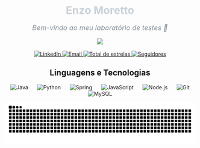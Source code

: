 <h1 align="center" style="color:#c9d1d9;">Enzo Moretto</h1>

<p align="center" style="color:#8b949e; font-style: italic; font-size: 18px;">
  Bem-vindo ao meu laboratório de testes 🧪
</p>

<p align="center">
  <!-- Typing SVG estilo terminal, digitando e apagando, cor visível em todos os temas -->
  <a href="https://github.com/DenverCoder1/readme-typing-svg">
    <img src="https://readme-typing-svg.demolab.com/?lines=Desenvolvedor%20Backend&font=Fira%20Code&center=true&width=440&height=45&color=c9d1d9&vCenter=true&pause=1000&size=22&back=true" />
  </a>
</p>

<p align="center">
    <a href="https://www.linkedin.com/in/enzomorettoo/">
        <img 
            alt="LinkedIn" 
            title="Conecte-se comigo no LinkedIn" 
            src="https://custom-icon-badges.demolab.com/badge/LinkedIn-Connect-blue?logo=linkedin&logoColor=white&style=for-the-badge" 
        />
    </a>
    <a href="mailto:enzomoretto2006@gmail.com">
        <img 
            alt="Email" 
            title="Envie um email" 
            src="https://custom-icon-badges.demolab.com/badge/Email-enzomoretto2006@gmail.com-blue?logo=gmail&logoColor=white&style=for-the-badge&labelColor=0D47A1"
        />
    </a>
    <a href="https://github.com/Moreettoo?tab=repositories&sort=stargazers">
        <img 
            alt="Total de estrelas" 
            title="Total de estrelas GitHub" 
            src="https://custom-icon-badges.demolab.com/github/stars/Moreettoo?color=55960c&style=for-the-badge&labelColor=488207&logo=star&label=estrelas"
        />
    </a>
    <a href="https://github.com/Moreettoo?tab=followers">
        <img 
            alt="Seguidores" 
            title="Me siga no GitHub" 
            src="https://custom-icon-badges.demolab.com/github/followers/Moreettoo?color=236ad3&labelColor=1155ba&style=for-the-badge&logo=github&label=Seguidores&logoColor=white"
        />
    </a>
</p>

<h2 align="center">Linguagens e Tecnologias</h2>

<p align="center">
  <img alt="Java" title="Java" width="40px" style="margin:0 10px;" src="https://cdn.jsdelivr.net/gh/devicons/devicon@latest/icons/java/java-original.svg"/>
  <img alt="Python" title="Python" width="40px" style="margin:0 10px;" src="https://cdn.jsdelivr.net/gh/devicons/devicon@latest/icons/python/python-original.svg"/>
  <img alt="Spring" title="Spring" width="40px" style="margin:0 10px;" src="https://cdn.jsdelivr.net/gh/devicons/devicon@latest/icons/spring/spring-original.svg"/>
  <img alt="JavaScript" title="JavaScript" width="40px" style="margin:0 10px;" src="https://cdn.jsdelivr.net/gh/devicons/devicon@latest/icons/javascript/javascript-original.svg"/>
  <img alt="Node.js" title="Node.js" width="40px" style="margin:0 10px;" src="https://cdn.jsdelivr.net/gh/devicons/devicon@latest/icons/nodejs/nodejs-original.svg"/>
  <img alt="Git" title="Git" width="40px" style="margin:0 10px;" src="https://cdn.jsdelivr.net/gh/devicons/devicon@latest/icons/git/git-original.svg"/>
  <img alt="MySQL" title="MySQL" width="40px" style="margin:0 10px;" src="https://cdn.jsdelivr.net/gh/devicons/devicon@latest/icons/mysql/mysql-original.svg"/>
</p>

<p align="center">
  <picture>
    <source media="(prefers-color-scheme: dark)" srcset="https://raw.githubusercontent.com/fabiuladorafael/fabiuladorafael/output/github-contribution-grid-snake-dark.svg">
    <source media="(prefers-color-scheme: light)" srcset="https://raw.githubusercontent.com/fabiuladorafael/fabiuladorafael/output/github-contribution-grid-snake-dark.svg">
    <img align="center" alt="github contribution grid snake animation" src="https://raw.githubusercontent.com/fabiuladorafael/fabiuladorafael/output/github-contribution-grid-snake.svg">
  </picture>
</p>
